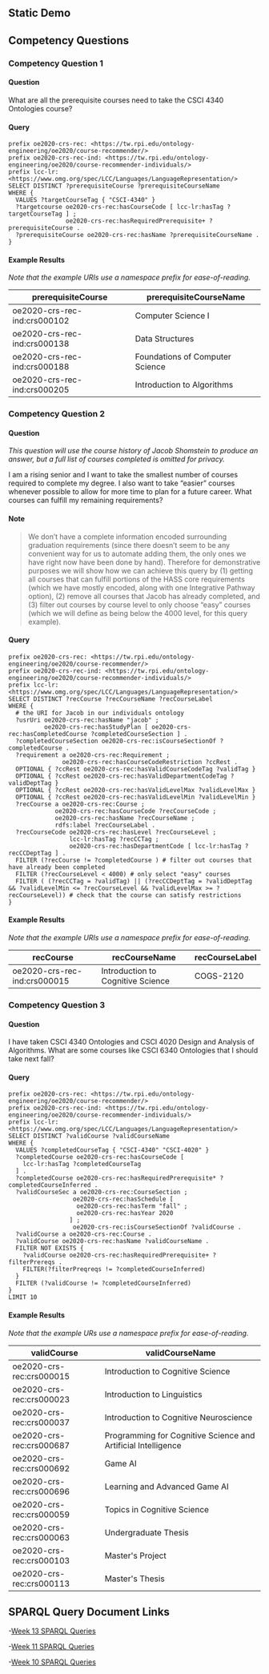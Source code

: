 ---
---

## Static Demo

## Competency Questions
### Competency Question 1

#### Question

What are all the prerequisite courses need to take the CSCI 4340 Ontologies course?

#### Query

```sparql
prefix oe2020-crs-rec: <https://tw.rpi.edu/ontology-engineering/oe2020/course-recommender/>
prefix oe2020-crs-rec-ind: <https://tw.rpi.edu/ontology-engineering/oe2020/course-recommender-individuals/>
prefix lcc-lr: <https://www.omg.org/spec/LCC/Languages/LanguageRepresentation/>
SELECT DISTINCT ?prerequisiteCourse ?prerequisiteCourseName
WHERE {
  VALUES ?targetCourseTag { "CSCI-4340" }
  ?targetcourse oe2020-crs-rec:hasCourseCode [ lcc-lr:hasTag ?targetCourseTag ] ;
                oe2020-crs-rec:hasRequiredPrerequisite+ ?prerequisiteCourse .
  ?prerequisiteCourse oe2020-crs-rec:hasName ?prerequisiteCourseName .
}
```

#### Example Results

*Note that the example URIs use a namespace prefix for ease-of-reading.*

| prerequisiteCourse           | prerequisiteCourseName          |
|------------------------------|---------------------------------|
| oe2020-crs-rec-ind:crs000102 | Computer Science I              |
| oe2020-crs-rec-ind:crs000138 | Data Structures                 |
| oe2020-crs-rec-ind:crs000188 | Foundations of Computer Science |
| oe2020-crs-rec-ind:crs000205 | Introduction to Algorithms      |

### Competency Question 2

#### Question

*This question will use the course history of Jacob Shomstein to produce an
answer, but a full list of courses completed is omitted for privacy.*

I am a rising senior and I want to take the smallest number of courses required
to complete my degree. I also want to take “easier” courses whenever possible
to allow for more time to plan for a future career. What courses can fulfill my
remaining requirements?

#### Note

> We don’t have a complete information encoded surrounding graduation
> requirements (since there doesn’t seem to be any convenient way for us to
> automate adding them, the only ones we have right now have been done by
> hand). Therefore for demonstrative purposes we will show how we can achieve
> this query by (1) getting all courses that can fulfill portions of the HASS
> core requirements (which we have mostly encoded, along with one Integrative
> Pathway option), (2) remove all courses that Jacob has already completed, and
> (3) filter out courses by course level to only choose “easy” courses (which
> we will define as being below the 4000 level, for this query example).

#### Query

```sparql
prefix oe2020-crs-rec: <https://tw.rpi.edu/ontology-engineering/oe2020/course-recommender/>
prefix oe2020-crs-rec-ind: <https://tw.rpi.edu/ontology-engineering/oe2020/course-recommender-individuals/>
prefix lcc-lr: <https://www.omg.org/spec/LCC/Languages/LanguageRepresentation/>
SELECT DISTINCT ?recCourse ?recCourseName ?recCourseLabel
WHERE {
  # the URI for Jacob in our individuals ontology
  ?usrUri oe2020-crs-rec:hasName "jacob" ;
          oe2020-crs-rec:hasStudyPlan [ oe2020-crs-rec:hasCompletedCourse ?completedCourseSection ] .
  ?completedCourseSection oe2020-crs-rec:isCourseSectionOf ?completedCourse .
  ?requirement a oe2020-crs-rec:Requirement ;
               oe2020-crs-rec:hasCourseCodeRestriction ?ccRest .
  OPTIONAL { ?ccRest oe2020-crs-rec:hasValidCourseCodeTag ?validTag }
  OPTIONAL { ?ccRest oe2020-crs-rec:hasValidDepartmentCodeTag ?validDeptTag }
  OPTIONAL { ?ccRest oe2020-crs-rec:hasValidLevelMax ?validLevelMax }
  OPTIONAL { ?ccRest oe2020-crs-rec:hasValidLevelMin ?validLevelMin }
  ?recCourse a oe2020-crs-rec:Course ;
             oe2020-crs-rec:hasCourseCode ?recCourseCode ;
             oe2020-crs-rec:hasName ?recCourseName ;
             rdfs:label ?recCourseLabel .
  ?recCourseCode oe2020-crs-rec:hasLevel ?recCourseLevel ;
                 lcc-lr:hasTag ?recCCTag ;
                 oe2020-crs-rec:hasDepartmentCode [ lcc-lr:hasTag ?recCCDeptTag ] .
  FILTER (?recCourse != ?completedCourse ) # filter out courses that have already been completed
  FILTER (?recCourseLevel < 4000) # only select "easy" courses
  FILTER ( (?recCCTag = ?validTag) || (?recCCDeptTag = ?validDeptTag && ?validLevelMin <= ?recCourseLevel && ?validLevelMax >= ?recCourseLevel)) # check that the course can satisfy restrictions
}
```

#### Example Results
*Note that the example URIs use a namespace prefix for ease-of-reading.*

| recCourse                    | recCourseName                     | recCourseLabel |
|------------------------------|-----------------------------------|----------------|
| oe2020-crs-rec-ind:crs000015 | Introduction to Cognitive Science | COGS-2120      |

### Competency Question 3

#### Question

I have taken CSCI 4340 Ontologies and CSCI 4020 Design and Analysis of
Algorithms. What are some courses like CSCI 6340 Ontologies that I should take
next fall?

#### Query

```sparql
prefix oe2020-crs-rec: <https://tw.rpi.edu/ontology-engineering/oe2020/course-recommender/>
prefix oe2020-crs-rec-ind: <https://tw.rpi.edu/ontology-engineering/oe2020/course-recommender-individuals/>
prefix lcc-lr: <https://www.omg.org/spec/LCC/Languages/LanguageRepresentation/>
SELECT DISTINCT ?validCourse ?validCourseName
WHERE {
  VALUES ?completedCourseTag { "CSCI-4340" "CSCI-4020" }
  ?completedCourse oe2020-crs-rec:hasCourseCode [
    lcc-lr:hasTag ?completedCourseTag
  ] .
  ?completedCourse oe2020-crs-rec:hasRequiredPrerequisite* ?completedCourseInferred .
  ?validCourseSec a oe2020-crs-rec:CourseSection ;
                  oe2020-crs-rec:hasSchedule [
                   oe2020-crs-rec:hasTerm "fall" ;
                   oe2020-crs-rec:hasYear 2020
                 ] ;
                  oe2020-crs-rec:isCourseSectionOf ?validCourse .
  ?validCourse a oe2020-crs-rec:Course .
  ?validCourse oe2020-crs-rec:hasName ?validCourseName .
  FILTER NOT EXISTS {
    ?validCourse oe2020-crs-rec:hasRequiredPrerequisite+ ?filterPrereqs .
    FILTER(?filterPreqreqs != ?completedCourseInferred)
  }
  FILTER (?validCourse != ?completedCourseInferred)
}
LIMIT 10
```

#### Example Results

*Note that the example URs use a namespace prefix for ease-of-reading.*

| validCourse              | validCourseName |
|--------------------------|-----------------|
| oe2020-crs-rec:crs000015 | Introduction to Cognitive Science |
| oe2020-crs-rec:crs000023 | Introduction to Linguistics |
| oe2020-crs-rec:crs000037 | Introduction to Cognitive Neuroscience |
| oe2020-crs-rec:crs000687 | Programming for Cognitive Science and Artificial Intelligence |
| oe2020-crs-rec:crs000692 | Game AI |
| oe2020-crs-rec:crs000696 | Learning and Advanced Game AI |
| oe2020-crs-rec:crs000059 | Topics in Cognitive Science |
| oe2020-crs-rec:crs000063 | Undergraduate Thesis |
| oe2020-crs-rec:crs000103 | Master's Project |
| oe2020-crs-rec:crs000113 | Master's Thesis |

## SPARQL Query Document Links

-[Week 13 SPARQL Queries](https://github.com/tetherless-world/ontology-engineering/blob/628bd433e492f5a76d6346face7d6d59c0122f78/oe2020/course-recommender/queries/OE_13_CourseRecommender_SPARQLQueries.sparql)

-[Week 11 SPARQL Queries](https://docs.google.com/document/d/e/2PACX-1vSNBvI4Ea8cJPNZj-vL0r0344MjT63iemZSwAxOHSkA8jPIZuhoMUOMdQSX8AMXO-u7RGMwOjabhXke/pub)

-[Week 10 SPARQL Queries](https://docs.google.com/document/d/e/2PACX-1vRNPjW90hb4S7h_uGvDivmLV2UHkhO4m70CiVk5skBZLGZSUQijGRPn3WHoj85zZ6Ur3tH-IXMP55Hl/pub)

